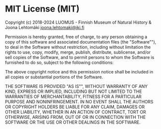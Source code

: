 # MIT License (MIT)

Copyright (c) 2018-2024 LUOMUS - Finnish Museum of Natural History & Joona Lehtomäki <joona.lehtomaki@iki.fi>

Permission is hereby granted, free of charge, to any person obtaining a copy of this software and associated documentation files (the "Software""), to deal in the Software without restriction, including without limitation the rights to use, copy, modify, merge, publish, distribute, sublicense, and/or sell copies of the Software, and to permit persons to whom the Software is furnished to do so, subject to the following conditions:

The above copyright notice and this permission notice shall be included in all copies or substantial portions of the Software.

THE SOFTWARE IS PROVIDED "AS IS"", WITHOUT WARRANTY OF ANY KIND, EXPRESS OR IMPLIED, INCLUDING BUT NOT LIMITED TO THE WARRANTIES OF MERCHANTABILITY, FITNESS FOR A PARTICULAR PURPOSE AND NONINFRINGEMENT. IN NO EVENT SHALL THE AUTHORS OR COPYRIGHT HOLDERS BE LIABLE FOR ANY CLAIM, DAMAGES OR OTHER LIABILITY, WHETHER IN AN ACTION OF CONTRACT, TORT OR OTHERWISE, ARISING FROM, OUT OF OR IN CONNECTION WITH THE SOFTWARE OR THE USE OR OTHER DEALINGS IN THE SOFTWARE.
